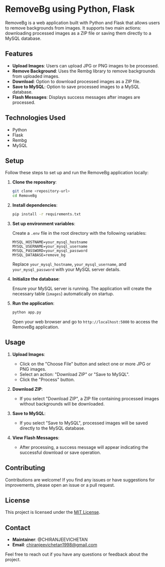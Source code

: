 # RemoveBg using Python, Flask

RemoveBg is a web application built with Python and Flask that allows users to remove backgrounds from images. It supports two main actions: downloading processed images as a ZIP file or saving them directly to a MySQL database.

## Features

- **Upload Images**: Users can upload JPG or PNG images to be processed.
- **Remove Background**: Uses the Rembg library to remove backgrounds from uploaded images.
- **Download**: Option to download processed images as a ZIP file.
- **Save to MySQL**: Option to save processed images to a MySQL database.
- **Flash Messages**: Displays success messages after images are processed.

## Technologies Used

- Python
- Flask
- Rembg
- MySQL

## Setup

Follow these steps to set up and run the RemoveBg application locally:

1. **Clone the repository**:

   ```bash
   git clone <repository-url>
   cd RemoveBg
   ```

2. **Install dependencies**:

   ```bash
   pip install -r requirements.txt
   ```

3. **Set up environment variables**:

   Create a `.env` file in the root directory with the following variables:

   ```plaintext
   MYSQL_HOSTNAME=your_mysql_hostname
   MYSQL_USERNAME=your_mysql_username
   MYSQL_PASSWORD=your_mysql_password
   MYSQL_DATABASE=remove_bg
   ```

   Replace `your_mysql_hostname`, `your_mysql_username`, and `your_mysql_password` with your MySQL server details.

4. **Initialize the database**:

   Ensure your MySQL server is running. The application will create the necessary table (`images`) automatically on startup.

5. **Run the application**:

   ```bash
   python app.py
   ```

   Open your web browser and go to `http://localhost:5000` to access the RemoveBg application.

## Usage

1. **Upload Images**:

   - Click on the "Choose File" button and select one or more JPG or PNG images.
   - Select an action: "Download ZIP" or "Save to MySQL".
   - Click the "Process" button.

2. **Download ZIP**:

   - If you select "Download ZIP", a ZIP file containing processed images without backgrounds will be downloaded.

3. **Save to MySQL**:

   - If you select "Save to MySQL", processed images will be saved directly to the MySQL database.

4. **View Flash Messages**:
   - After processing, a success message will appear indicating the successful download or save operation.

## Contributing

Contributions are welcome! If you find any issues or have suggestions for improvements, please open an issue or a pull request.

## License

This project is licensed under the [MIT License](LICENSE).

## Contact

- **Maintainer**: @CHIRANJEEVICHETAN
- **Email**: chiranjeevichetan1998@gmail.com

Feel free to reach out if you have any questions or feedback about the project.
